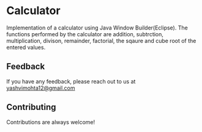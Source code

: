 # Calculator
Implementation of a calculator using Java Window Builder(Eclipse).
The functions performed by the calculator are addition, subtrction, multiplication, divison, remainder, factorial, the sqaure and cube root of the entered values. 
## Feedback

If you have any feedback, please reach out to us at yashvimohta12@gmail.com

  
## Contributing

Contributions are always welcome!

